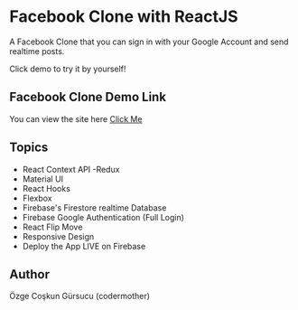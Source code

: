 # Facebook Clone with ReactJS

A Facebook Clone that you can sign in with your Google Account and send realtime posts.

Click demo to try it by yourself!

## Facebook Clone Demo Link

You can view the site here
[Click Me](https://facebook-clone-v3.web.app/)

## Topics

- React Context API -Redux
- Material UI
- React Hooks
- Flexbox
- Firebase's Firestore realtime Database
- Firebase Google Authentication (Full Login)
- React Flip Move
- Responsive Design
- Deploy the App LIVE on Firebase

## Author

Özge Coşkun Gürsucu (codermother)
